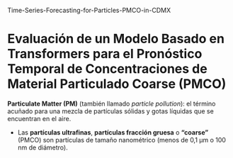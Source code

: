 Time-Series-Forecasting-for-Particles-PMCO-in-CDMX
# Evaluación de un Modelo Basado en Transformers para el Pronóstico Temporal de Concentraciones de Material Particulado Coarse (PMCO)

**Particulate Matter (PM)** (también llamado *particle pollution*): el término acuñado para una mezcla de partículas sólidas y gotas líquidas que se encuentran en el aire.
  - Las **partículas ultrafinas**, **partículas fracción gruesa** o **“coarse”** (PMCO) son partículas de tamaño nanométrico (menos de 0,1 μm o 100 nm de diámetro).
